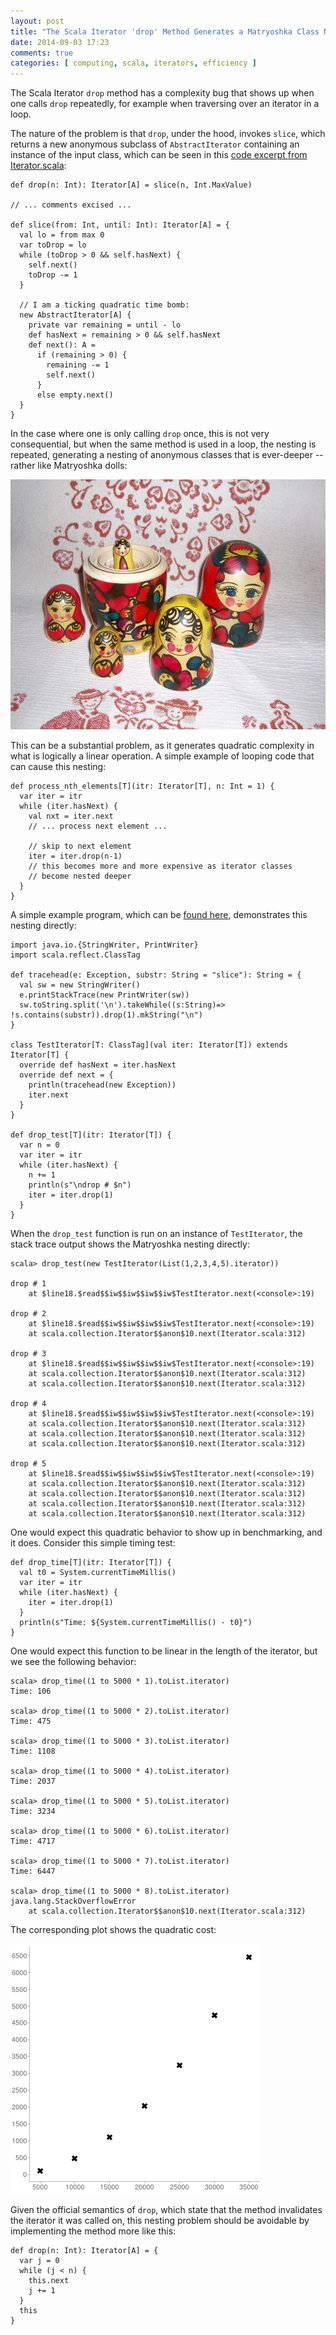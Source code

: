```yaml
---
layout: post
title: "The Scala Iterator 'drop' Method Generates a Matryoshka Class Nesting"
date: 2014-09-03 17:23
comments: true
categories: [ computing, scala, iterators, efficiency ]
---
```

The Scala Iterator `drop` method has a complexity bug that shows up when one calls `drop` repeatedly, for example when traversing over an iterator in a loop.

The nature of the problem is that `drop`, under the hood, invokes `slice`, which returns a new anonymous subclass of `AbstractIterator` containing an instance of the input class, which can be seen in this [code excerpt from Iterator.scala](https://github.com/erikerlandson/scala/blob/scala_drop_blog/src/library/scala/collection/Iterator.scala#L323):

    def drop(n: Int): Iterator[A] = slice(n, Int.MaxValue)

    // ... comments excised ...

    def slice(from: Int, until: Int): Iterator[A] = {
      val lo = from max 0
      var toDrop = lo
      while (toDrop > 0 && self.hasNext) {
        self.next()
        toDrop -= 1
      }

      // I am a ticking quadratic time bomb:
      new AbstractIterator[A] {
        private var remaining = until - lo
        def hasNext = remaining > 0 && self.hasNext
        def next(): A =
          if (remaining > 0) {
            remaining -= 1
            self.next()
          }
          else empty.next()
      }
    }


In the case where one is only calling `drop` once, this is not very consequential, but when the same method is used in a loop, the nesting is repeated, generating a nesting of anonymous classes that is ever-deeper -- rather like Matryoshka dolls:

<img src="/assets/images/matryoshka.jpg" height="400">

This can be a substantial problem, as it generates quadratic complexity in what is logically a linear operation.  A simple example of looping code that can cause this nesting:

    def process_nth_elements[T](itr: Iterator[T], n: Int = 1) {
      var iter = itr
      while (iter.hasNext) {
        val nxt = iter.next
        // ... process next element ...

        // skip to next element
        iter = iter.drop(n-1)
        // this becomes more and more expensive as iterator classes
        // become nested deeper
      }
    }

A simple example program, which can be [found here](https://gist.github.com/erikerlandson/a310ccd3c58a85f031dc), demonstrates this nesting directly:

    import java.io.{StringWriter, PrintWriter}
    import scala.reflect.ClassTag

    def tracehead(e: Exception, substr: String = "slice"): String = {
      val sw = new StringWriter()
      e.printStackTrace(new PrintWriter(sw))
      sw.toString.split('\n').takeWhile((s:String)=> !s.contains(substr)).drop(1).mkString("\n")  
    }

    class TestIterator[T: ClassTag](val iter: Iterator[T]) extends Iterator[T] {
      override def hasNext = iter.hasNext
      override def next = {
        println(tracehead(new Exception))
        iter.next
      }
    }

    def drop_test[T](itr: Iterator[T]) {
      var n = 0
      var iter = itr
      while (iter.hasNext) {
        n += 1
        println(s"\ndrop # $n")
        iter = iter.drop(1)
      }
    }


When the `drop_test` function is run on an instance of `TestIterator`, the stack trace output shows the Matryoshka nesting directly:

    scala> drop_test(new TestIterator(List(1,2,3,4,5).iterator))

    drop # 1
        at $line18.$read$$iw$$iw$$iw$$iw$TestIterator.next(<console>:19)

    drop # 2
        at $line18.$read$$iw$$iw$$iw$$iw$TestIterator.next(<console>:19)
        at scala.collection.Iterator$$anon$10.next(Iterator.scala:312)

    drop # 3
        at $line18.$read$$iw$$iw$$iw$$iw$TestIterator.next(<console>:19)
        at scala.collection.Iterator$$anon$10.next(Iterator.scala:312)
        at scala.collection.Iterator$$anon$10.next(Iterator.scala:312)

    drop # 4
        at $line18.$read$$iw$$iw$$iw$$iw$TestIterator.next(<console>:19)
        at scala.collection.Iterator$$anon$10.next(Iterator.scala:312)
        at scala.collection.Iterator$$anon$10.next(Iterator.scala:312)
        at scala.collection.Iterator$$anon$10.next(Iterator.scala:312)

    drop # 5
        at $line18.$read$$iw$$iw$$iw$$iw$TestIterator.next(<console>:19)
        at scala.collection.Iterator$$anon$10.next(Iterator.scala:312)
        at scala.collection.Iterator$$anon$10.next(Iterator.scala:312)
        at scala.collection.Iterator$$anon$10.next(Iterator.scala:312)
        at scala.collection.Iterator$$anon$10.next(Iterator.scala:312)


One would expect this quadratic behavior to show up in benchmarking, and it does.  Consider this simple timing test:

    def drop_time[T](itr: Iterator[T]) {
      val t0 = System.currentTimeMillis()
      var iter = itr
      while (iter.hasNext) {
        iter = iter.drop(1)
      }
      println(s"Time: ${System.currentTimeMillis() - t0}")
    }

One would expect this function to be linear in the length of the iterator, but we see the following behavior:

    scala> drop_time((1 to 5000 * 1).toList.iterator)
    Time: 106

    scala> drop_time((1 to 5000 * 2).toList.iterator)
    Time: 475

    scala> drop_time((1 to 5000 * 3).toList.iterator)
    Time: 1108

    scala> drop_time((1 to 5000 * 4).toList.iterator)
    Time: 2037

    scala> drop_time((1 to 5000 * 5).toList.iterator)
    Time: 3234

    scala> drop_time((1 to 5000 * 6).toList.iterator)
    Time: 4717

    scala> drop_time((1 to 5000 * 7).toList.iterator)
    Time: 6447

    scala> drop_time((1 to 5000 * 8).toList.iterator)
    java.lang.StackOverflowError
        at scala.collection.Iterator$$anon$10.next(Iterator.scala:312)

The corresponding plot shows the quadratic cost:

!["image"](/assets/images/matryoshka_quadratic_plot.png)

Given the official semantics of `drop`, which state that the method invalidates the iterator it was called on, this nesting problem should be avoidable by implementing the method more like this:

    def drop(n: Int): Iterator[A] = {
      var j = 0
      while (j < n) {
        this.next
        j += 1
      }
      this
    }
